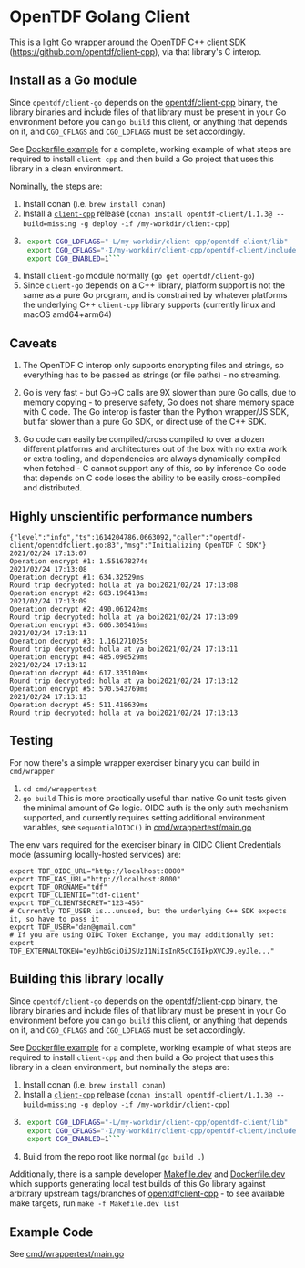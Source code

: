 # OpenTDF Golang Client

This is a light Go wrapper around the OpenTDF C++ client SDK (https://github.com/opentdf/client-cpp), via that library's C interop.

## Install as a Go module

Since `opentdf/client-go` depends on the [opentdf/client-cpp](https://github.com/opentdf/client-cpp) binary, the library binaries and include files of that library
must be present in your Go environment before you can `go build` this client, or anything that depends on it, and `CGO_CFLAGS` and `CGO_LDFLAGS` must be set accordingly.

See [Dockerfile.example](./Dockerfile.example) for a complete, working example of what steps are required to install `client-cpp` and then build a Go project that uses this library in a clean environment.

Nominally, the steps are: 
1. Install conan (i.e. `brew install conan`)
1. Install a [`client-cpp`](https://github.com/opentdf/client-cpp) release (`conan install opentdf-client/1.1.3@ --build=missing -g deploy -if /my-workdir/client-cpp`)
1. ```sh
    export CGO_LDFLAGS="-L/my-workdir/client-cpp/opentdf-client/lib"
    export CGO_CFLAGS="-I/my-workdir/client-cpp/opentdf-client/include"
    export CGO_ENABLED=1```
1. Install `client-go` module normally (`go get opentdf/client-go`)
1. Since `client-go` depends on a C++ library, platform support is not the same as a pure Go program, and is constrained by whatever platforms the underlying C++ `client-cpp` library supports (currently linux and macOS amd64+arm64)

## Caveats

1. The OpenTDF C interop only supports encrypting files and strings, so everything has to be passed as strings (or file paths) - no streaming.

1. Go is very fast - but Go->C calls are 9X slower than pure Go calls, due to memory copying - to preserve safety, Go does not share memory space with C code. The Go interop is faster than the Python wrapper/JS SDK, but far slower than a pure Go SDK, or direct use of the C++ SDK.

1. Go code can easily be compiled/cross compiled to over a dozen different platforms and architectures out of the box with no extra work or extra tooling, and dependencies are always dynamically compiled when fetched - C cannot support any of this, so by inference Go code that depends on C code loses the ability to be easily cross-compiled and distributed.

## Highly unscientific performance numbers

    {"level":"info","ts":1614204786.0663092,"caller":"opentdf-client/opentdfclient.go:83","msg":"Initializing OpenTDF C SDK"}
    2021/02/24 17:13:07
    Operation encrypt #1: 1.551678274s
    2021/02/24 17:13:08
    Operation decrypt #1: 634.32529ms
    Round trip decrypted: holla at ya boi2021/02/24 17:13:08
    Operation encrypt #2: 603.196413ms
    2021/02/24 17:13:09
    Operation decrypt #2: 490.061242ms
    Round trip decrypted: holla at ya boi2021/02/24 17:13:09
    Operation encrypt #3: 606.305416ms
    2021/02/24 17:13:11
    Operation decrypt #3: 1.161271025s
    Round trip decrypted: holla at ya boi2021/02/24 17:13:11
    Operation encrypt #4: 485.090529ms
    2021/02/24 17:13:12
    Operation decrypt #4: 617.335109ms
    Round trip decrypted: holla at ya boi2021/02/24 17:13:12
    Operation encrypt #5: 570.543769ms
    2021/02/24 17:13:13
    Operation decrypt #5: 511.418639ms
    Round trip decrypted: holla at ya boi2021/02/24 17:13:13
  
## Testing

For now there's a simple wrapper exerciser binary you can build in `cmd/wrapper`

1. `cd cmd/wrappertest`
1. `go build`
This is more practically useful than native Go unit tests given the minimal amount of Go logic.
OIDC auth is the only auth mechanism supported, and currently requires setting additional environment variables, see `sequentialOIDC()` in [cmd/wrappertest/main.go](cmd/wrappertest/main.go)

The env vars required for the exerciser binary in OIDC Client Credentials mode (assuming locally-hosted services) are:

```shell
export TDF_OIDC_URL="http://localhost:8080"
export TDF_KAS_URL="http://localhost:8000"
export TDF_ORGNAME="tdf"
export TDF_CLIENTID="tdf-client"
export TDF_CLIENTSECRET="123-456"
# Currently TDF_USER is...unused, but the underlying C++ SDK expects it, so have to pass it
export TDF_USER="dan@gmail.com"
# If you are using OIDC Token Exchange, you may additionally set:
export TDF_EXTERNALTOKEN="eyJhbGciOiJSUzI1NiIsInR5cCI6IkpXVCJ9.eyJle..."
```

## Building this library locally

Since `opentdf/client-go` depends on the [opentdf/client-cpp](https://github.com/opentdf/client-cpp) binary, the library binaries and include files of that library
must be present in your Go environment before you can `go build` this client, or anything that depends on it, and `CGO_CFLAGS` and `CGO_LDFLAGS` must be set accordingly.

See [Dockerfile.example](./Dockerfile.example) for a complete, working example of what steps are required to install `client-cpp` and then build a Go project that uses this library in a clean environment,
but nominally the steps are: 
1. Install conan (i.e. `brew install conan`)
1. Install a [`client-cpp`](https://github.com/opentdf/client-cpp) release (`conan install opentdf-client/1.1.3@ --build=missing -g deploy -if /my-workdir/client-cpp`)
1. ```sh
    export CGO_LDFLAGS="-L/my-workdir/client-cpp/opentdf-client/lib"
    export CGO_CFLAGS="-I/my-workdir/client-cpp/opentdf-client/include"
    export CGO_ENABLED=1```
1. Build from the repo root like normal (`go build .`)

Additionally, there is a sample developer [Makefile.dev](./Dockerfile.dev) and [Dockerfile.dev](./Dockerfile.dev) which supports generating local test builds of this Go library against arbitrary upstream tags/branches of [opentdf/client-cpp](https://github.com/opentdf/client-cpp) - to see available make targets, run `make -f Makefile.dev list`

## Example Code

See [cmd/wrappertest/main.go](./cmd/wrappertest/main.go)
